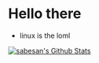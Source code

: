 # Hello there 

- linux is the loml
<a href="https://github.com/cdxc">
<img align="center" alt="sabesan's Github Stats" src="https://github-readme-stats.codestackr.vercel.app/api?username=cdxc&show_icons=true&hide_border=true&count_private=true&include_all_commits=true&theme=dracula" /></a>
